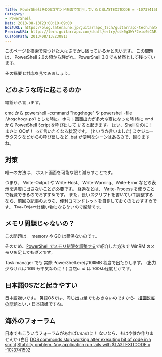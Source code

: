 ```yaml
---
Title: PowerShellをDOSコマンド画面で実行していると$LASTEXITCODE = -1073741502でが出る
Category:
- PowerShell
Date: 2013-08-13T23:08:10+09:00
EditURL: https://blog.hatena.ne.jp/guitarrapc_tech/guitarrapc-tech.hatenablog.com/atom/entry/6802418398340959906
PreviewURL: https://tech.guitarrapc.com/draft/entry/oUk0g3WrP2eio04CAEi7-TvgDGo
CustomPath: 2013/08/13/230810
---
```


<!--
Date: 2013-08-13T23:08:10+09:00
URL: https://tech.guitarrapc.com/entry/2013/08/13/230810
-->

このページを検索で見つけた人はさぞかし困っているかと思います。
この問題は、 PowerShell 2.0の頃から騒がれ、PowerShell 3.0 でも依然として残っています。

その概要と対応を見てみましょう。



## どのような時に起こるのか
結論から言います。

cmd から powershell -command "hogehoge" や powershell -file .\hogehoge.ps1 とした時に、ホスト画面出力が多大な寮になった時
特に cmd から PowerShell Script を呼び出して いると起きます。
はい、Shell なのに！ まさに OOが！ って言いたくなる状況です。 (というか言いました)
スケジューラタスクなどからの呼び出しなど .bat が便利なシーンはあるので、困りますね。

## 対策
唯一の方法は、 ホスト画面を可能な限り減らすことです。

つまり、 Write-Output や Write-Host、 Write-Warning、Write-Error などの表示を過度に出さないことが必要です。
経過などは、 Write-Process を使うことで軽減できるのでおすすめです。
また、長いスクリプトを書いていて調整するなら、[前回の記事](http://guitarrapc.wordpress.com/2013/08/14/powershell-%e3%81%a7-%e5%87%ba%e5%8a%9b%e5%85%88%e3%82%92%e7%b0%a1%e7%b4%a0%e5%8c%96%e3%81%97%e3%81%9f%e3%81%84/)のような、便利コマンドレットを自作しておくのもおすすめです。
Tee-Objectは使い物にならないので厳禁です。

## メモリ問題じゃないの？

この問題は、 memory や GC は関係ないのです。

そのため、[PowerShell でメモリ制限を調整する](http://guitarrapc.wordpress.com/2013/08/02/powershell-%e3%81%a7%e3%83%a1%e3%83%a2%e3%83%aa%e5%88%b6%e9%99%90%e3%82%92%e8%aa%bf%e6%95%b4%e3%81%99%e3%82%8b/)で紹介した方法で WinRM のメモリを足してもダメです。

Task manager でも 実際 PowerShell.exeは100MB 程度で出たりします。 (出力少なければ 1GB も平気なのに！)
当然cmd は 700kb程度とかです。

## 日本語OSだと起きやすい
日本語嫌いです。
英語OSでは、同じ出力量でもおきないのですから、[描画速度の問題](http://guitarrapc.wordpress.com/2013/07/22/powershell-%e3%81%ae%e5%87%a6%e7%90%86%e9%80%9f%e5%ba%a6%e3%81%af-%e3%82%b7%e3%82%b9%e3%83%86%e3%83%a0%e3%83%ad%e3%82%b1%e3%83%bc%e3%83%ab%e8%a8%80%e8%aa%9e%e3%81%ab%e5%b7%a6%e5%8f%b3%e3%81%95/)といい 日本語嫌ですね。

## 海外のフォーラム
日本でもこういうフォーラムがあればいいのに！ ないなら、もはや誰か作りませんか (白目
[DOS commands stop working after executing bit of code in a script](http://connect.microsoft.com/PowerShell/feedback/details/665809/dos-commands-stop-working-after-executing-bit-of-code-in-a-script)
[Stability problem. Any application run fails with $LASTEXITCODE = -1073741502](http://connect.microsoft.com/PowerShell/feedback/details/496326/stability-problem-any-application-run-fails-with-lastexitcode-1073741502)
